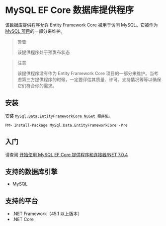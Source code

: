 # MySQL EF Core 数据库提供程序

该数据库提供程序允许 Entity Framework Core 被用于访问 MySQL。它被作为 [MySQL 项目](http://dev.mysql.com/)的一部分来维护。

> 警告
>
> 该提供程序处于预发布状态

> 注意
>
> 该提供程序没有作为 Entity Framework Core 项目的一部分来维护。当考虑第三方提供程序的时候，一定要评估其质量、许可、支持情况等等以确保它们符合你的需求。

## 安装

安装 [`MySql.Data.EntityFrameworkCore NuGet 程序包`](http://insidemysql.com/howto-starting-with-mysql-ef-core-provider-and-connectornet-7-0-4/)。

```console
PM> Install-Package MySql.Data.EntityFrameworkCore -Pre
```

## 入门

请查阅 [开始使用 MySQL EF Core 提供程序和连接器/NET 7.0.4](http://insidemysql.com/howto-starting-with-mysql-ef-core-provider-and-connectornet-7-0-4/)

## 支持的数据库引擎

* MySQL

## 支持的平台

* .NET Framework（45.1 以上版本）
* .NET Core